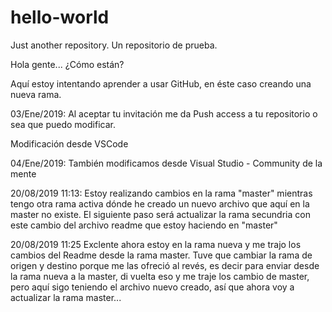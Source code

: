 # hello-world
Just another repository. Un repositorio de prueba.

Hola gente... ¿Cómo están?

Aquí estoy intentando aprender a usar GitHub, en éste caso creando una nueva rama.

03/Ene/2019:
Al aceptar tu invitación me da Push access a tu repositorio o sea que puedo modificar.

Modificación desde VSCode

04/Ene/2019:
También modificamos desde Visual Studio - Community de la mente

20/08/2019 11:13:
Estoy realizando cambios en la rama "master" mientras tengo otra rama activa dónde he creado un nuevo archivo que aquí en la master no existe. El siguiente paso será actualizar la rama secundria con este cambio del archivo readme que estoy haciendo en "master"

20/08/2019 11:25
Exclente ahora estoy en la rama nueva y me trajo los cambios del Readme desde la rama master. Tuve que cambiar la rama de origen y destino porque me las ofreció al revés, es decir para enviar desde la rama nueva a la master, di vuelta eso y me traje los cambio de master, pero aquí sigo teniendo el archivo nuevo creado, así que ahora voy a actualizar la rama master...


